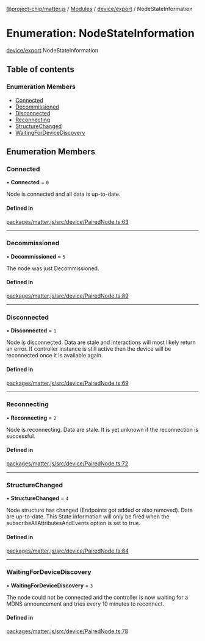 [@project-chip/matter.js](../README.md) / [Modules](../modules.md) / [device/export](../modules/device_export.md) / NodeStateInformation

# Enumeration: NodeStateInformation

[device/export](../modules/device_export.md).NodeStateInformation

## Table of contents

### Enumeration Members

- [Connected](device_export.NodeStateInformation.md#connected)
- [Decommissioned](device_export.NodeStateInformation.md#decommissioned)
- [Disconnected](device_export.NodeStateInformation.md#disconnected)
- [Reconnecting](device_export.NodeStateInformation.md#reconnecting)
- [StructureChanged](device_export.NodeStateInformation.md#structurechanged)
- [WaitingForDeviceDiscovery](device_export.NodeStateInformation.md#waitingfordevicediscovery)

## Enumeration Members

### Connected

• **Connected** = ``0``

Node is connected and all data is up-to-date.

#### Defined in

[packages/matter.js/src/device/PairedNode.ts:63](https://github.com/project-chip/matter.js/blob/0c058ae17fdba4c0b89b8b13c309011d51782299/packages/matter.js/src/device/PairedNode.ts#L63)

___

### Decommissioned

• **Decommissioned** = ``5``

The node was just Decommissioned.

#### Defined in

[packages/matter.js/src/device/PairedNode.ts:89](https://github.com/project-chip/matter.js/blob/0c058ae17fdba4c0b89b8b13c309011d51782299/packages/matter.js/src/device/PairedNode.ts#L89)

___

### Disconnected

• **Disconnected** = ``1``

Node is disconnected. Data are stale and interactions will most likely return an error. If controller instance
is still active then the device will be reconnected once it is available again.

#### Defined in

[packages/matter.js/src/device/PairedNode.ts:69](https://github.com/project-chip/matter.js/blob/0c058ae17fdba4c0b89b8b13c309011d51782299/packages/matter.js/src/device/PairedNode.ts#L69)

___

### Reconnecting

• **Reconnecting** = ``2``

Node is reconnecting. Data are stale. It is yet unknown if the reconnection is successful.

#### Defined in

[packages/matter.js/src/device/PairedNode.ts:72](https://github.com/project-chip/matter.js/blob/0c058ae17fdba4c0b89b8b13c309011d51782299/packages/matter.js/src/device/PairedNode.ts#L72)

___

### StructureChanged

• **StructureChanged** = ``4``

Node structure has changed (Endpoints got added or also removed). Data are up-to-date.
This State information will only be fired when the subscribeAllAttributesAndEvents option is set to true.

#### Defined in

[packages/matter.js/src/device/PairedNode.ts:84](https://github.com/project-chip/matter.js/blob/0c058ae17fdba4c0b89b8b13c309011d51782299/packages/matter.js/src/device/PairedNode.ts#L84)

___

### WaitingForDeviceDiscovery

• **WaitingForDeviceDiscovery** = ``3``

The node could not be connected and the controller is now waiting for a MDNS announcement and tries every 10
minutes to reconnect.

#### Defined in

[packages/matter.js/src/device/PairedNode.ts:78](https://github.com/project-chip/matter.js/blob/0c058ae17fdba4c0b89b8b13c309011d51782299/packages/matter.js/src/device/PairedNode.ts#L78)
